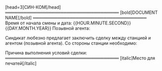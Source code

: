 [head=3]СИН-КОМ[/head]
═════════════════════════════════════
[bold]DOCUMENT NAME[/bold]
═════════════════════════════════════
Время от начала смены и дата: {{HOUR.MINUTE.SECOND}} {{DAY.MONTH.YEAR}}
Позывной агента:

Синдикат любезно предлагает заключить сделку между станцией и агентом (позывной агента). Со стороны станции необходимо:

Причина выполнения условий сделки:
═════════════════════════════════════
[italic]Место для печатей[/italic]
